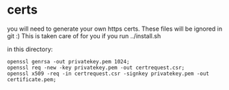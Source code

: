 # certs
you will need to generate your own https certs. These files will be ignored in git :)
This is taken care of for you if you run ../install.sh

in this directory:

    openssl genrsa -out privatekey.pem 1024;
    openssl req -new -key privatekey.pem -out certrequest.csr;
    openssl x509 -req -in certrequest.csr -signkey privatekey.pem -out certificate.pem;
    